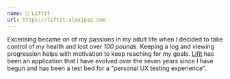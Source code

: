 ```yaml
---
name: 💪 Liftit
url: https://liftit.alexjpaz.com
---
```


Excerising became on of my passions in my adult life when I decided to take control of my health and lost over *100 pounds*. Keeping a log and viewing progression helps with motivation to keep reaching for my goals. [Lifit](https://liftit.alexjpaz.com) has been an application that I have evolved over the seven years since I have begun and has been a test bed for a "personal UX testing experience".


